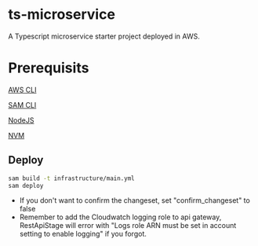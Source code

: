 # ts-microservice
A Typescript microservice starter project deployed in AWS.

# Prerequisits
[AWS CLI](https://docs.aws.amazon.com/cli/latest/userguide/getting-started-install.html)

[SAM CLI](https://docs.aws.amazon.com/serverless-application-model/latest/developerguide/install-sam-cli.html)

[NodeJS](https://nodejs.org/en/download)

[NVM](https://github.com/nvm-sh/nvm?tab=readme-ov-file#installing-and-updating)

## Deploy
```bash
sam build -t infrastructure/main.yml
sam deploy
```
* If you don't want to confirm the changeset, set "confirm_changeset" to false
* Remember to add the Cloudwatch logging role to api gateway, RestApiStage will error with "Logs role ARN must be set in account setting to enable logging" if you forgot.